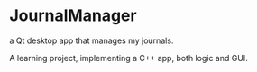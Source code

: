 # JournalManager
a Qt desktop app that manages my journals.

A learning project, implementing a C++ app, both logic and GUI.

